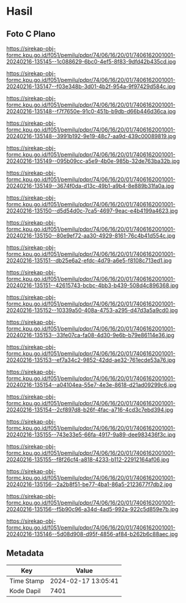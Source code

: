 # Hasil

## Foto C Plano

https://sirekap-obj-formc.kpu.go.id/f051/pemilu/pdpr/74/06/16/20/01/7406162001001-20240216-135145--1c088629-6bc0-4ef5-8f83-9dfd42b435cd.jpg

https://sirekap-obj-formc.kpu.go.id/f051/pemilu/pdpr/74/06/16/20/01/7406162001001-20240216-135147--f03e348b-3d01-4b2f-954a-9f97429d584c.jpg

https://sirekap-obj-formc.kpu.go.id/f051/pemilu/pdpr/74/06/16/20/01/7406162001001-20240216-135148--f7f7650e-91c0-451b-b9db-d66b446d36ca.jpg

https://sirekap-obj-formc.kpu.go.id/f051/pemilu/pdpr/74/06/16/20/01/7406162001001-20240216-135148--3991b192-9e19-48c7-aa9d-439c00089819.jpg

https://sirekap-obj-formc.kpu.go.id/f051/pemilu/pdpr/74/06/16/20/01/7406162001001-20240216-135149--095b09cc-a5e9-4b0e-985b-32de763ba32b.jpg

https://sirekap-obj-formc.kpu.go.id/f051/pemilu/pdpr/74/06/16/20/01/7406162001001-20240216-135149--3674f0da-d13c-49b1-a9b4-8e889b31fa0a.jpg

https://sirekap-obj-formc.kpu.go.id/f051/pemilu/pdpr/74/06/16/20/01/7406162001001-20240216-135150--d5d54d0c-7ca5-4697-9eac-e4b4199a4623.jpg

https://sirekap-obj-formc.kpu.go.id/f051/pemilu/pdpr/74/06/16/20/01/7406162001001-20240216-135150--80e9ef72-aa30-4929-8161-76c4b41d554c.jpg

https://sirekap-obj-formc.kpu.go.id/f051/pemilu/pdpr/74/06/16/20/01/7406162001001-20240216-135151--db25e6a2-efdc-4d79-a6e5-f8108c713ed1.jpg

https://sirekap-obj-formc.kpu.go.id/f051/pemilu/pdpr/74/06/16/20/01/7406162001001-20240216-135151--42615743-bcbc-4bb3-b439-508d4c896368.jpg

https://sirekap-obj-formc.kpu.go.id/f051/pemilu/pdpr/74/06/16/20/01/7406162001001-20240216-135152--10339a50-408a-4753-a295-d47d3a5a9cd0.jpg

https://sirekap-obj-formc.kpu.go.id/f051/pemilu/pdpr/74/06/16/20/01/7406162001001-20240216-135153--33fe07ca-fa08-4d30-9e6b-b79e86114e36.jpg

https://sirekap-obj-formc.kpu.go.id/f051/pemilu/pdpr/74/06/16/20/01/7406162001001-20240216-135153--ef7a34c2-9852-42dd-ae32-761ecde53a76.jpg

https://sirekap-obj-formc.kpu.go.id/f051/pemilu/pdpr/74/06/16/20/01/7406162001001-20240216-135154--a04104ea-55e7-4e3e-8618-d21ad09299c6.jpg

https://sirekap-obj-formc.kpu.go.id/f051/pemilu/pdpr/74/06/16/20/01/7406162001001-20240216-135154--2cf897d8-b26f-4fac-a716-4cd3c7ebd394.jpg

https://sirekap-obj-formc.kpu.go.id/f051/pemilu/pdpr/74/06/16/20/01/7406162001001-20240216-135155--743e33e5-66fa-4917-9a89-dee983436f3c.jpg

https://sirekap-obj-formc.kpu.go.id/f051/pemilu/pdpr/74/06/16/20/01/7406162001001-20240216-135155--f8f26cf4-a818-4233-b112-22912164af06.jpg

https://sirekap-obj-formc.kpu.go.id/f051/pemilu/pdpr/74/06/16/20/01/7406162001001-20240216-135156--2a2b8f51-be77-4ba1-86a5-2123677f7db2.jpg

https://sirekap-obj-formc.kpu.go.id/f051/pemilu/pdpr/74/06/16/20/01/7406162001001-20240216-135156--f5b90c96-a34d-4ad5-992a-922c5d859e7b.jpg

https://sirekap-obj-formc.kpu.go.id/f051/pemilu/pdpr/74/06/16/20/01/7406162001001-20240216-135146--5d08d908-d95f-4856-af84-b262b6c88aec.jpg


## Metadata

| Key        | Value               |
| ---------- | ------------------- |
| Time Stamp | 2024-02-17 13:05:41 |
| Kode Dapil | 7401                |



